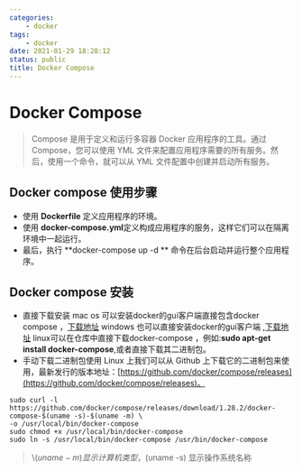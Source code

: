 ```yaml
---
categories: 
    - docker
tags: 
    - docker    
date: 2021-01-29 18:28:12
status: public
title: Docker Compose
---
```


# Docker Compose
>  Compose 是用于定义和运行多容器 Docker 应用程序的工具。通过 Compose，您可以使用 YML 文件来配置应用程序需要的所有服务。然后，使用一个命令，就可以从 YML 文件配置中创建并启动所有服务。
## Docker compose 使用步骤
- 使用 **Dockerfile** 定义应用程序的环境。
- 使用 **docker-compose.yml**定义构成应用程序的服务，这样它们可以在隔离环境中一起运行。
- 最后，执行 **docker-compose up -d ** 命令在后台启动并运行整个应用程序。
## Docker compose 安装
- 直接下载安装
 mac os 可以安装docker的gui客户端直接包含docker compose ，[下载地址](https://docs.docker.com/docker-for-mac/install/)
windows 也可以直接安装docker的gui客户端 ,[下载地址](https://docs.docker.com/docker-for-windows/install/)
linux可以在仓库中直接下载docker-compose ，例如:**sudo apt-get install docker-compose**,或者直接下载其二进制包。
- 手动下载二进制包使用
Linux 上我们可以从 Github 上下载它的二进制包来使用，最新发行的版本地址：[https://github.com/docker/compose/releases](https://github.com/docker/compose/releases)。
```shell:n
sudo curl -l https://github.com/docker/compose/releases/download/1.28.2/docker-compose-$(uname -s)-$(uname -m) \ 
-o /usr/local/bin/docker-compose
sudo chmod +x /usr/local/bin/docker-compose
sudo ln -s /usr/local/bin/docker-compose /usr/bin/docker-compose

```
>   \\$(uname -m) 显示计算机类型，$(uname -s) 显示操作系统名称


